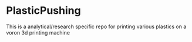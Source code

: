 # PlasticPushing
This is a analytical/research specific repo for printing various plastics on a voron 3d printing machine
